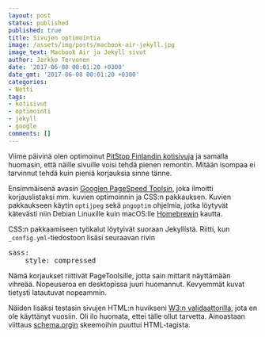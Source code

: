 ```yaml
---
layout: post
status: published
published: true
title: Sivujen optimointia
image: /assets/img/posts/macbook-air-jekyll.jpg
image_text: Macbook Air ja Jekyll sivut
author: Jarkko Tervonen
date: '2017-06-08 00:01:20 +0300'
date_gmt: '2017-06-08 00:01:20 +0300'
categories:
- Netti
tags:
- kotisivut
- optimointi
- jekyll
- google
comments: []
---
```

Viime päivinä olen optimoinut [PitStop Finlandin kotisivuja](http://pitstop.fi/) ja samalla huomasin, että näille sivuille voisi tehdä pienen remontin. Mitään isompaa ei tarvinnut tehdä kuin pieniä korjauksia sinne tänne.

Ensimmäisenä avasin [Googlen PageSpeed Toolsin](https://developers.google.com/speed/pagespeed/insights/), joka ilmoitti korjauslistaksi mm. kuvien optimoinnin ja CSS:n pakkauksen. Kuvien pakkaukseen käytin <code>optijpeg</code> sekä <code>pngoptim</code> ohjelmia, jotka löytyvät kätevästi niin Debian Linuxille kuin macOS:lle [Homebrewin](https://brew.sh/) kautta.

CSS:n pakkaamiseen työkalut löytyivät suoraan Jekyllistä. Riitti, kun <code>_config.yml</code>-tiedostoon lisäsi seuraavan rivin

<pre class="code">
sass:
    style: compressed
</pre>

Nämä korjaukset riittivät PageToolsille, jotta sain mittarit näyttämään vihreää. Nopeuseroa en desktopissa juuri huomannut. Kevyemmät kuvat tietysti latautuvat nopeammin.

Näiden lisäksi testasin sivujen HTML:n huvikseni [W3:n validaattorilla](http://validator.w3.org/), jota en ole käyttänyt vuosiin. Oli ilo huomata, ettei tälle ollut tarvetta. Ainoastaan viittaus [schema.orgin](http://schema.org/) skeemoihin puuttui HTML-tagista.
